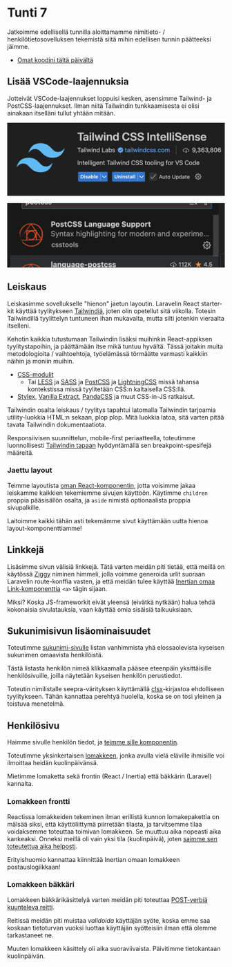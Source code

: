 # Tunti 7

Jatkoimme edellisellä tunnilla aloittamamme nimitieto- / henkilötietosovelluksen tekemistä siitä mihin edellisen tunnin päätteeksi jäimme.

- [Omat koodini tältä päivältä](./suomioy/)

## Lisää VSCode-laajennuksia

Jotteivät VSCode-laajennukset loppuisi kesken, asensimme Tailwind- ja PostCSS-laajennukset. Ilman niitä Tailwindin tunkkaamisesta ei olisi ainakaan itselläni tullut yhtään mitään.

![Lisäosa](<Screenshot 2025-03-09 at 12.10.09.png>)

![Lisä](<Screenshot 2025-03-07 at 9.38.18.png>)

## Leiskaus

Leiskasimme sovellukselle "hienon" jaetun layoutin. Laravelin React starter-kit käyttää tyylitykseen [Tailwindiä](https://tailwindcss.com/), joten olin opetellut sitä viikolla. Totesin Tailwindillä tyylittelyn tuntuneen ihan mukavalta, mutta silti jotenkin vieraalta itselleni.

Kehotin kaikkia tutustumaan Tailwindin lisäksi muihinkin React-appiksen tyylitystapoihin, ja päättämään itse mikä tuntuu hyvältä. Tässä joitakin muita metodologioita / vaihtoehtoja, työelämässä törmäätte varmasti kaikkiin näihin ja moniin muihin.

- [CSS-modulit](https://github.com/css-modules/css-modules)
  - Tai [LESS](https://lesscss.org/) ja [SASS](https://sass-lang.com/) ja [PostCSS](https://postcss.org/) ja [LightningCSS](https://lightningcss.dev/) missä tahansa kontekstissa missä tyylitetään CSS:n kaltaisella CSS:llä.
- [Stylex](https://stylexjs.com/), [Vanilla Extract](https://vanilla-extract.style/), [PandaCSS](https://panda-css.com/) ja muut CSS-in-JS ratkaisut.

Tailwindin osalta leiskaus / tyylitys tapahtui latomalla Tailwindin tarjoamia utility-luokkia HTML:n sekaan, plop plop. Mitä luokkia latoa, sitä varten pitää tavata Tailwindin dokumentaatiota.

Responsiivisen suunnittelun, mobile-first periaatteella, toteutimme luonnollisesti [Tailwindin tapaan](https://tailwindcss.com/docs/responsive-design) hyödyntämällä sen breakpoint-spesifejä määreitä.

### Jaettu layout

Teimme layoutista [oman React-komponentin](./suomioy/resources/js/layouts/basic-layout.tsx), jotta voisimme jakaa leiskamme kaikkien tekemiemme sivujen käyttöön. Käytimme `children` proppia pääsisällön osalta, ja `aside` nimistä optionaalista proppia sivupalkille.

Laitoimme kaikki tähän asti tekemämme sivut käyttämään uutta hienoa layout-komponenttiamme!

## Linkkejä

Lisäsimme sivun välisiä linkkejä. Tätä varten meidän piti tietää, että meillä on käytössä [Ziggy](https://inertiajs.com/routing#generating-ur-ls) niminen himmeli, jolla voimme generoida urlit suoraan Laravelin route-konffia vasten, ja että meidän tulee käyttää [Inertian omaa Link-komponenttia](https://inertiajs.com/links) `<a>` tägin sijaan.

Miksi? Koska JS-frameworkit eivät yleensä (eivätkä nytkään) halua tehdä kokonaisia sivulatauksia, vaan käyttää omia sisäisiä taikuuksiaan.

## Sukunimisivun lisäominaisuudet

Toteutimme [sukunimi-sivulle](./suomioy/resources/js/pages/surname.tsx) listan vanhimmista yhä elossaolevista kyseisen sukunimen omaavista henkilöistä.

Tästä listasta henkilön nimeä klikkaamalla pääsee eteenpäin yksittäisille henkilösivuille, joilla näytetään kyseisen henkilön perustiedot.

Toteutin nimilistalle seepra-värityksen käyttämällä [clsx](https://www.npmjs.com/package/clsx)-kirjastoa ehdolliseen tyylitykseen. Tähän kannattaa perehtyä huolella, koska se on tosi yleinen ja toistuva menetelmä.

## Henkilösivu

Haimme sivulle henkilön tiedot, ja [teimme sille komponentin](./suomioy/resources/js/pages/person.tsx).

Toteutimme yksinkertaisen [lomakkeen](https://inertiajs.com/forms), jonka avulla vielä eläville ihmisille voi ilmoittaa heidän kuolinpäivänsä.

Mietimme lomaketta sekä frontin (React / Inertia) että bäkkärin (Laravel) kannalta.

### Lomakkeen frontti

Reactissa lomakkeiden tekeminen ilman erillistä kunnon lomakepakettia on mälsää siksi, että käyttöliittymä piirretään tilasta, ja tarvitsemme tilaa voidaksemme toteuttaa toimivan lomakkeen. Se muuttuu aika nopeasti aika kankeaksi. Onneksi meillä oli vain yksi tila (kuolinpäivä), joten [saimme sen toteutettua aika helposti](./suomioy/resources/js/pages/person.tsx).

Erityishuomio kannattaa kiinnittää Inertian omaan lomakkeen postauslogiikkaan!

### Lomakkeen bäkkäri

Lomakkeen bäkkärikäsittelyä varten meidän piti toteuttaa [POST-verbiä kuunteleva reitti](./suomioy/routes/web.php).

Reitissä meidän piti muistaa _validoida_ käyttäjän syöte, koska emme saa koskaan tietoturvan vuoksi luottaa käyttäjän syötteisiin ilman että olemme tarkastaneet ne.

Muuten lomakkeen käsittely oli aika suoraviivaista. Päivitimme tietokantaan kuolinpäivän.
